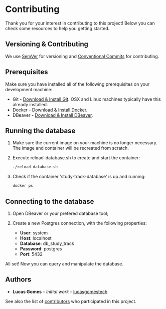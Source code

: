 # Contributing

Thank you for your interest in contributing to this project!
Below you can check some resources to help you getting started.

## Versioning & Contributing

We use [SemVer][1] for versioning and [Conventional Commits][2] for contributing.

## Prerequisites

Make sure you have installed all of the following prerequisites on your development machine:

* Git - [Download & Install Git][3]. OSX and Linux machines typically have this already installed.
* Docker - [Download & Install Docker][4].
* DBeaver - [Download & Install DBeaver][5].

## Running the database

1. Make sure the current image on your machine is no longer necessary. The
image and container will be recreated from scratch.

2. Execute reload-database.sh to create and start the container:

   ```bash
   ./reload-database.sh
   ```

3. Check if the container 'study-track-database' is up and running:

   ```bash
   docker ps
   ```

## Connecting to the database

1. Open DBeaver or your prefered database tool;

2. Create a new Postgres connection, with the following properties:

   * **User**: system
   * **Host**: localhost
   * **Database**: db_study_track
   * **Password**: postgres
   * **Port**: 5432

All set! Now you can query and manipulate the database.

## Authors

* **Lucas Gomes** - *Initial work* - [lucasgomestech][6]

See also the list of [contributors][7] who participated in this project.

[1]: http://semver.org/
[2]: https://www.conventionalcommits.org/en/v1.0.0-beta.2/
[3]: https://git-scm.com/downloads
[4]: https://hub.docker.com/?overlay=onboarding
[5]: https://dbeaver.io/download/
[6]: https://github.com/lucasgomestech
[7]: https://github.com/lucasgomestech/study-track-database/graphs/contributors
